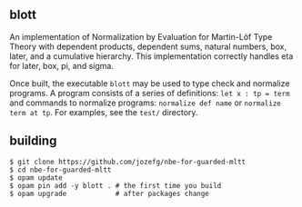 ## blott

An implementation of Normalization by Evaluation for Martin-Löf Type Theory with
dependent products, dependent sums, natural numbers, box, later, and a
cumulative hierarchy. This implementation correctly handles eta for later, box,
pi, and sigma.

Once built, the executable `blott` may be used to type check and normalize
programs. A program consists of a series of definitions: `let x : tp = term` and
commands to normalize programs: `normalize def name` or `normalize term at
tp`. For examples, see the `test/` directory.


## building


```
$ git clone https://github.com/jozefg/nbe-for-guarded-mltt
$ cd nbe-for-guarded-mltt
$ opam update
$ opam pin add -y blott . # the first time you build
$ opam upgrade            # after packages change
```
